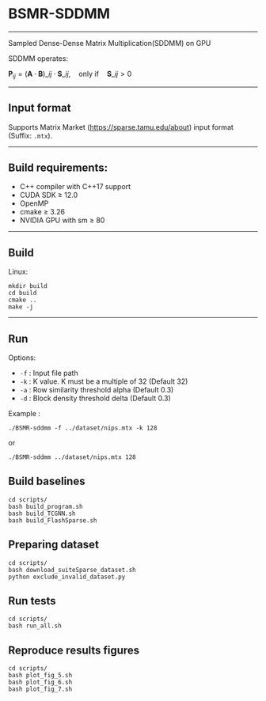 # BSMR-SDDMM

---

Sampled Dense-Dense Matrix Multiplication(SDDMM) on GPU

SDDMM operates:

$\mathbf{P}_{ij} = (\mathbf{A} \cdot \mathbf{B})\_{ij} \cdot \mathbf{S}\_{ij}, \quad \text{only if} \quad \mathbf{S}\_{ij} > 0$

---

## Input format

Supports Matrix Market (https://sparse.tamu.edu/about) input format (Suffix: `.mtx`).

---

## Build requirements:

- C++ compiler with C++17 support
- CUDA SDK $\ge$ 12.0
- OpenMP
- cmake $\ge$ 3.26
- NVIDIA GPU with sm $\ge$ 80

---

## Build

Linux:

```shell
mkdir build
cd build
cmake ..
make -j
```

---

## Run

Options:

- `-f` : Input file path
- `-k` : K value. K must be a multiple of 32 (Default 32)
- `-a` : Row similarity threshold alpha (Default 0.3)
- `-d` : Block density threshold delta (Default 0.3)

Example :

```shell
./BSMR-sddmm -f ../dataset/nips.mtx -k 128
```

or

```shell
./BSMR-sddmm ../dataset/nips.mtx 128
```

## Build baselines

```shell
cd scripts/
bash build_program.sh
bash build_TCGNN.sh
bash build_FlashSparse.sh
```

## Preparing dataset

```shell
cd scripts/
bash download_suiteSparse_dataset.sh
python exclude_invalid_dataset.py
```

## Run tests

```shell
cd scripts/
bash run_all.sh
```

## Reproduce results figures

```shell
cd scripts/
bash plot_fig_5.sh
bash plot_fig_6.sh
bash plot_fig_7.sh
```
